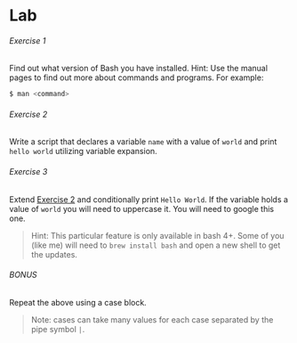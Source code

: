 # Lab

###### Exercise 1 <a id="1"></a>

Find out what version of Bash you have installed. Hint: Use the manual pages to find out more about commands and programs. For example:

```sh
$ man <command>
```

###### Exercise 2 <a id="2"></a>

Write a script that declares a variable `name` with a value of `world` and print `hello world` utilizing variable expansion.

###### Exercise 3 <a id="3"></a>

Extend [Exercise 2](#2) and conditionally print `Hello World`. If the variable holds a value of `world` you will need to uppercase it. You will need to google this one.

> Hint: This particular feature is only available in bash 4+. Some of you (like me) will need to `brew install bash` and open a new shell to get the updates.

###### BONUS <a id="bonus"></a>

Repeat the above using a case block.

> Note: cases can take many values for each case separated by the pipe symbol `|`.
